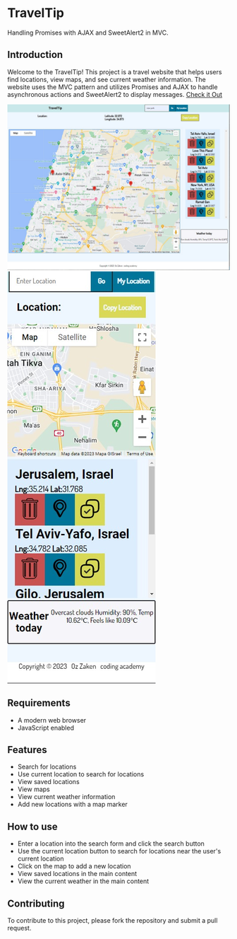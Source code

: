 # TravelTip 
Handling Promises with AJAX and SweetAlert2 in MVC.

## Introduction
Welcome to the TravelTip! This project is a travel website that helps users find locations, view maps, and see current weather information. The website uses the MVC pattern and utilizes Promises and AJAX to handle asynchronous actions and SweetAlert2 to display messages.
[Check it Out](https://ozzaken.github.io/TravelTip/)

<img src="assets/img/readme/desktop.jpg" alt="Desktop Preview">
<img src="assets/img/readme/mobile.jpg" alt="Mobile Preview">

## Requirements
- A modern web browser
- JavaScript enabled

## Features
- Search for locations
- Use current location to search for locations
- View saved locations
- View maps
- View current weather information
- Add new locations with a map marker

## How to use
- Enter a location into the search form and click the search button
- Use the current location button to search for locations near the user's current location
- Click on the map to add a new location
- View saved locations in the main content
- View the current weather in the main content

## Contributing
To contribute to this project, please fork the repository and submit a pull request.